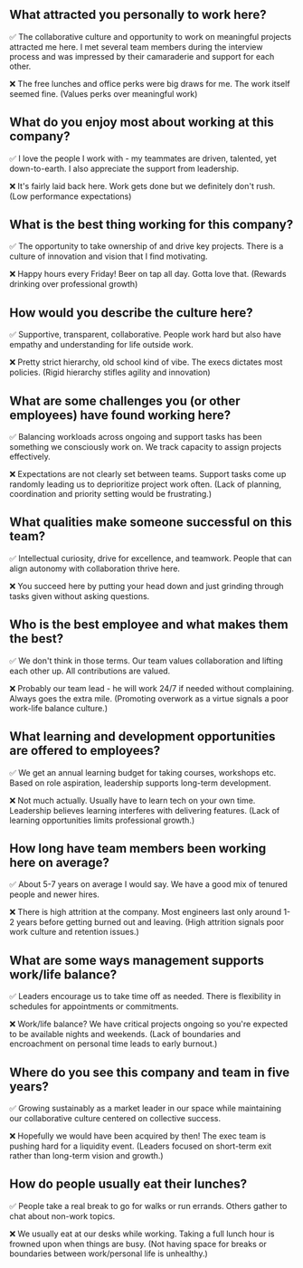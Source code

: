 ## What attracted you personally to work here?
  
✅ The collaborative culture and opportunity to work on meaningful projects attracted me here. I met several team members during the interview process and was impressed by their camaraderie and support for each other. 

❌ The free lunches and office perks were big draws for me. The work itself seemed fine. (Values perks over meaningful work)

## What do you enjoy most about working at this company?

✅ I love the people I work with - my teammates are driven, talented, yet down-to-earth. I also appreciate the support from leadership.

❌ It's fairly laid back here. Work gets done but we definitely don't rush. (Low performance expectations)

## What is the best thing working for this company?

✅ The opportunity to take ownership of and drive key projects. There is a culture of innovation and vision that I find motivating.

❌ Happy hours every Friday! Beer on tap all day. Gotta love that. (Rewards drinking over professional growth)

## How would you describe the culture here?

✅ Supportive, transparent, collaborative. People work hard but also have empathy and understanding for life outside work.

❌ Pretty strict hierarchy, old school kind of vibe. The execs dictates most policies. (Rigid hierarchy stifles agility and innovation)

## What are some challenges you (or other employees) have found working here?

✅ Balancing workloads across ongoing and support tasks has been something we consciously work on. We track capacity to assign projects effectively.

❌ Expectations are not clearly set between teams. Support tasks come up randomly leading us to deprioritize project work often. (Lack of planning, coordination and priority setting would be frustrating.)

## What qualities make someone successful on this team?

✅ Intellectual curiosity, drive for excellence, and teamwork. People that can align autonomy with collaboration thrive here.

❌ You succeed here by putting your head down and just grinding through tasks given without asking questions.

## Who is the best employee and what makes them the best?

✅ We don't think in those terms. Our team values collaboration and lifting each other up. All contributions are valued.

❌ Probably our team lead - he will work 24/7 if needed without complaining. Always goes the extra mile. (Promoting overwork as a virtue signals a poor work-life balance culture.)

## What learning and development opportunities are offered to employees?

✅ We get an annual learning budget for taking courses, workshops etc. Based on role aspiration, leadership supports long-term development.

❌ Not much actually. Usually have to learn tech on your own time. Leadership believes learning interferes with delivering features. (Lack of learning opportunities limits professional growth.)

## How long have team members been working here on average?

✅ About 5-7 years on average I would say. We have a good mix of tenured people and newer hires.

❌ There is high attrition at the company. Most engineers last only around 1-2 years before getting burned out and leaving. (High attrition signals poor work culture and retention issues.)

## What are some ways management supports work/life balance?

✅ Leaders encourage us to take time off as needed. There is flexibility in schedules for appointments or commitments.

❌ Work/life balance? We have critical projects ongoing so you're expected to be available nights and weekends. (Lack of boundaries and encroachment on personal time leads to early burnout.)

## Where do you see this company and team in five years?

✅ Growing sustainably as a market leader in our space while maintaining our collaborative culture centered on collective success.

❌ Hopefully we would have been acquired by then! The exec team is pushing hard for a liquidity event. (Leaders focused on short-term exit rather than long-term vision and growth.)

## How do people usually eat their lunches?

✅ People take a real break to go for walks or run errands. Others gather to chat about non-work topics.

❌ We usually eat at our desks while working. Taking a full lunch hour is frowned upon when things are busy. (Not having space for breaks or boundaries between work/personal life is unhealthy.)





